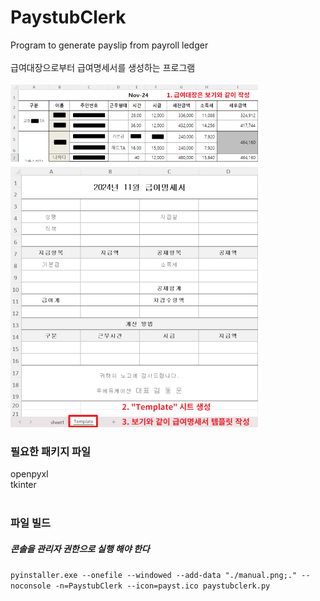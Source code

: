# PaystubClerk
Program to generate payslip from payroll ledger
<br/>
<br/>
급여대장으로부터 급여명세서를 생성하는 프로그램
<br/>
<br/>
<img src="./manual.png" width="396" height="549"/>
<br/>

### 필요한 패키지 파일
openpyxl  
tkinter
<br/>
<br/>

### 파일 빌드
##### 콘솔을 관리자 권한으로 실행 해야 한다
`pyinstaller.exe --onefile --windowed --add-data "./manual.png;." --noconsole -n=PaystubClerk --icon=payst.ico paystubclerk.py`

